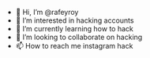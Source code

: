- 👋 Hi, I’m @rafeyroy
- 👀 I’m interested in hacking accounts
- 🌱 I’m currently learning how to hack
- 💞️ I’m looking to collaborate on hacking
- 📫 How to reach me instagram hack

<!---
rafeyroy/rafeyroy is a ✨ special ✨ repository because its `README.md` (this file) appears on your GitHub profile.
You can click the Preview link to take a look at your changes.
--->
